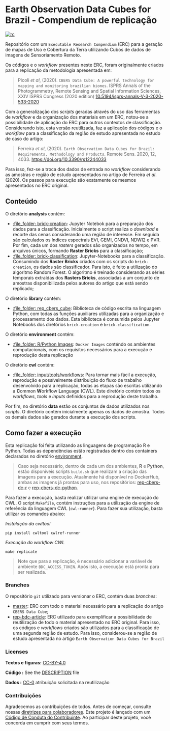
# Earth Observation Data Cubes for Brazil - Compendium de replicação

[![rc](https://img.shields.io/badge/research%20compendium-ready-brightgreen)](#)

Repositório com um `Executable Research Compendium` (ERC) para a geração
de mapas de Uso e Cobertura da Terra utilizando Cubos de dados de
imagens de Sensoriamento Remoto.

Os códigos e o *workflow* presentes neste ERC, foram originalmente
criados para a replicação da metodologia apresentada em:

> Picoli *et al*, (2020).
> `CBERS Data Cube: A powerful technology for mapping and monitoring brazilian biomes`.
> ISPRS Annals of the Photogrammetry, Remote Sensing and Spatial
> Information Sciences, XXIV ISPRS Congress (2020 edition)
> [10.5194/isprs-annals-V-3-2020-533-2020](https://doi.org/10.5194/isprs-annals-V-3-2020-533-2020)

Com a generalização dos *scripts* geradas através do uso das ferramentas
de *workflow* e da organização dos materiais em um ERC, notou-se a
possibilidade de aplicação do ERC para outros contextos de
classificação. Considerando isto, esta versão reutilizada, faz a
aplicação dos códigos e o *workflow* para a classificação da região de
estudo apresentada no estudo de caso do artigo:

> Ferreira *et al*, (2020).
> `Earth Observation Data Cubes for Brazil: Requirements, Methodology and Products`.
> Remote Sens. 2020, 12, 4033. <https://doi.org/10.3390/rs12244033>

Para isso, fez-se a troca dos dados de entrada no *workflow*
considerando as amostras e região de estudo apresentados no artigo de
Ferreira *et al*. (2020). Os passos para execução são exatamente os
mesmos apresentados no ERC original.

## Conteúdo

O diretório **analysis** contém:

-   [:file\_folder: brick-creation](/analysis/brick-creation): Jupyter
    Notebok para a preparação dos dados para a classificação.
    Inicialmente o script realiza o *download* e recorte das cenas
    considerando uma região de interesse. Em seguida são calculados os
    índices espectrais EVI, GEMI, GNDVI, NDWI2 e PVR. Por fim, cada um
    dos *rasters* gerados são organizados no tempo, em arquivos únicos,
    formando **Raster Bricks** para a classificação;
-   [:file\_folder:
    brick-classification](/analysis/brick-classification):
    Jupyter-Notebooks para a classificação. Consumindo dos **Raster
    Bricks** criados com os scripts do `brick-creation`, os dados são
    classificador. Para isto, é feito a utilização do algoritmo Random
    Forest. O algoritmo é treinado considerando as séries temporais
    extraídas dos **Rasters Bricks**, associadas a um conjunto de
    amostras disponibilizada pelos autores do artigo que está sendo
    replicado;

O diretório **library** contém:

-   [:file\_folder: rep\_cbers\_cube](/library/rep_cbers_cube):
    Biblioteca de código escrita na linguagem Python, com todas as
    funções auxiliares utilizadas para a organização e processamento dos
    dados. Esta biblioteca é consumida pelos Jupyter Notebooks dos
    diretórios `brick-creation` e `brick-classification`.

O diretório **environment** contém:

-   [:file\_folder: R/Python Images](/environment): `Docker Images`
    conténdo os ambientes computacionais, com os requisitos necessários
    para a execução e reprodução desta replicação

O diretório **cwl** contém:

-   [:file\_folder: input/tools/workflows](/cwl): Para tornar mais fácil
    a execução, reprodução e possívelmente distribuição do fluxo de
    trabalho desenvolvido para a replicação, todas as etapas são
    escritas utilizando a **C**ommon **W**orkflow **L**anguage (CWL).
    Este diretório contém todos os *workflows*, *tools* e *inputs*
    definidos para a reprodução deste trabalho.

Por fim, no diretório **data** estão os conjuntos de dados utilizados
nos *scripts*. O diretório contém inicialmente apenas os dados de
amostra. Todos os demais dados são gerados durante a execução dos
scripts.

## Como fazer a execução

Esta replicação foi feita utilizando as linguagens de programação R e
Python. Todas as dependências estão registradas dentro dos containers
declarados no diretório [environment](/environment).

> Caso seja necessário, dentro de cada um dos ambientes, **R** e
> **Python**, estão disponíveis scripts `build.sh` que realizam a
> criação das imagens para a execução. Atualmente há disponível no
> DockerHub, ambas as imagens já prontas para uso, nos repositórios:
> [rep-cbers-dc-r](https://hub.docker.com/r/m3nin0/rep-cbers-dc-r) e
> [rep-cbers-dc-python](https://hub.docker.com/r/m3nin0/rep-cbers-dc-python).

Para fazer a execução, basta realizar utilizar uma engine de execução do
CWL. O script `Makefile`, contém instruções para a utilização da engine
de referência da linguagem CWL (`cwl-runner`). Para fazer sua
utilização, basta utilizar os comandos abaixo:

*Instalação da cwltool*

``` shell
pip install cwltool cwlref-runner
```

*Execução do workflow CWL*

``` shell
make replicate
```

> Note que para a replicação, é necessário adicionar a variável de
> ambiente `BDC_ACCESS_TOKEN`. Após isto, a execução está pronta para
> ser realizada.

### Branches

O repositório `git` utilizado para versionar o ERC, contém duas
*branches*:

-   [master](https://github.com/M3nin0/experiment-rep-cbersdatacube):
    ERC com todo o material necessário para a replicação do artigo
    `CBERS Data Cube`;
-   [rep-bdc-article](https://github.com/M3nin0/experiment-rep-cbersdatacube/tree/rep-bdc-article):
    ERC utilizado para exemplificar a possibilidade de reutilização de
    todo o material apresentado no ERC original. Para isso, os códigos e
    *workflows* criados são utilizados para a classificação de uma
    segunda região de estudo. Para isso, considerou-se a região de
    estudo apresentada no artigo
    `Earth Observation Data Cubes for Brazil`

### Licenses

**Textos e figuras:**
[CC-BY-4.0](http://creativecommons.org/licenses/by/4.0/)

**Código :** See the [DESCRIPTION](DESCRIPTION) file

**Dados :** [CC-0](http://creativecommons.org/publicdomain/zero/1.0/)
atribuição solicitada na reutilização

### Contribuições

Agradecemos as contribuições de todos. Antes de começar, consulte nossas
[diretrizes para colaboradores](CONTRIBUTING.md). Este projeto é lançado
com um [Código de Conduta do Contribuinte](CONDUCT.md). Ao participar
deste projeto, você concorda em cumprir com seus termos.
